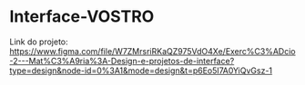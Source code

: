 # Interface-VOSTRO

Link do projeto: https://www.figma.com/file/W7ZMrsriRKaQZ975VdO4Xe/Exerc%C3%ADcio-2---Mat%C3%A9ria%3A-Design-e-projetos-de-interface?type=design&node-id=0%3A1&mode=design&t=p6Eo5I7A0YiQvGsz-1
